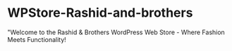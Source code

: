# WPStore-Rashid-and-brothers
"Welcome to the Rashid &amp; Brothers WordPress Web Store - Where Fashion Meets Functionality!
